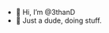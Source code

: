 - 👋 Hi, I’m @3thanD
- 👀 Just a dude, doing stuff. 

<!---
3thanD/3thanD is a ✨ special ✨ repository because its `README.md` (this file) appears on your GitHub profile.
You can click the Preview link to take a look at your changes.
--->
